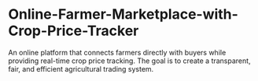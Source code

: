 # Online-Farmer-Marketplace-with-Crop-Price-Tracker
An online platform that connects farmers directly with buyers while providing real-time crop price tracking. The goal is to create a transparent, fair, and efficient agricultural trading system.
